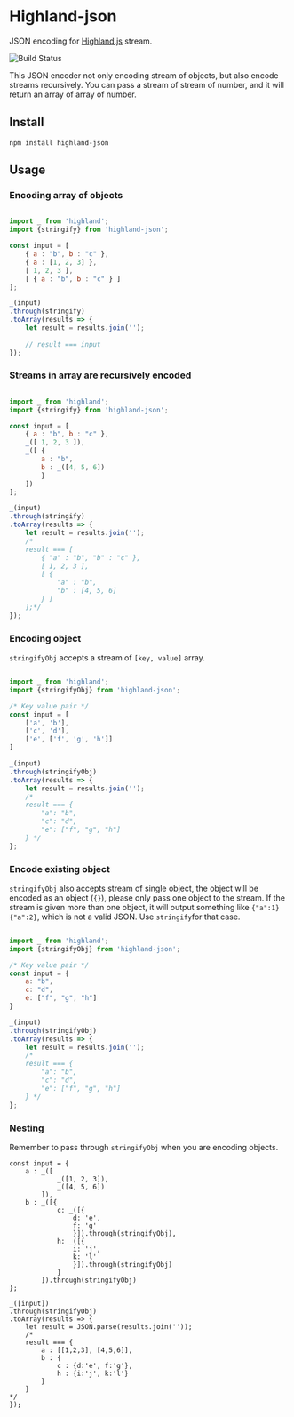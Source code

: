 # Highland-json
JSON encoding for [Highland.js](http://highlandjs.org) stream.

![Build Status](https://travis-ci.org/b123400/highland-json.svg?branch=master)

This JSON encoder not only encoding stream of objects, but also encode streams recursively. You can pass a stream of stream of number, and it will return an array of array of number.

## Install

```
npm install highland-json
```

## Usage


### Encoding array of objects

```javascript

import _ from 'highland';
import {stringify} from 'highland-json';

const input = [
	{ a : "b", b : "c" },
	{ a : [1, 2, 3] },
	[ 1, 2, 3 ],
	[ { a : "b", b : "c" } ]
];

_(input)
.through(stringify)
.toArray(results => {
	let result = results.join('');
	
	// result === input
});
```

### Streams in array are recursively encoded


```javascript

import _ from 'highland';
import {stringify} from 'highland-json';

const input = [
	{ a : "b", b : "c" },
	_([ 1, 2, 3 ]),
	_([ {
		a : "b",
		b : _([4, 5, 6])
		}
	])
];

_(input)
.through(stringify)
.toArray(results => {
	let result = results.join('');
	/*
	result === [
		{ "a" : "b", "b" : "c" },
		[ 1, 2, 3 ],
		[ {
			"a" : "b",
			"b" : [4, 5, 6]
		} ]
	];*/
});
```
	
### Encoding object

`stringifyObj` accepts a stream of `[key, value]` array.

```javascript

import _ from 'highland';
import {stringifyObj} from 'highland-json';

/* Key value pair */
const input = [
	['a', 'b'],
	['c', 'd'],
	['e', ['f', 'g', 'h']]
]

_(input)
.through(stringifyObj)
.toArray(results => {
	let result = results.join('');
	/*
	result === {
		"a": "b",
		"c": "d",
		"e": ["f", "g", "h"]
	} */
};
```

### Encode existing object

`stringifyObj` also accepts stream of single object, the object will be encoded as an object (`{}`), please only pass one object to the stream. If the stream is given more than one object, it will output something like `{"a":1}{"a":2}`, which is not a valid JSON. Use `stringify`for that case.

```javascript

import _ from 'highland';
import {stringifyObj} from 'highland-json';

/* Key value pair */
const input = {
	a: "b",
	c: "d",
	e: ["f", "g", "h"]
}

_(input)
.through(stringifyObj)
.toArray(results => {
	let result = results.join('');
	/*
	result === {
		"a": "b",
		"c": "d",
		"e": ["f", "g", "h"]
	} */
};
```

### Nesting

Remember to pass through `stringifyObj` when you are encoding objects.

```
const input = {
	a : _([
			_([1, 2, 3]),
			_([4, 5, 6])
		]),
	b : _([{
			c: _([{
				d: 'e',
				f: 'g'
				}]).through(stringifyObj),
			h: _([{
				i: 'j',
				k: 'l'
				}]).through(stringifyObj)
			}
		]).through(stringifyObj)
};

_([input])
.through(stringifyObj)
.toArray(results => {
	let result = JSON.parse(results.join(''));
	/*
	result === {
		a : [[1,2,3], [4,5,6]],
		b : {
			c : {d:'e', f:'g'},
			h : {i:'j', k:'l'}
		}
	}
*/
});
```